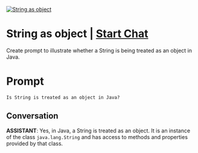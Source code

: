 
[![String as object](https://flow-prompt-covers.s3.us-west-1.amazonaws.com/icon/minimalist/mini_9.png)](https://gptcall.net/chat.html?data=%7B%22contact%22%3A%7B%22id%22%3A%22LcRZE91Eb7KZ9upNqcJB2%22%2C%22flow%22%3Atrue%7D%7D)
# String as object | [Start Chat](https://gptcall.net/chat.html?data=%7B%22contact%22%3A%7B%22id%22%3A%22LcRZE91Eb7KZ9upNqcJB2%22%2C%22flow%22%3Atrue%7D%7D)
Create prompt to illustrate whether a String is being treated as an object in Java.

# Prompt

```
Is String is treated as an object in Java?
```

## Conversation

**ASSISTANT**: Yes, in Java, a String is treated as an object. It is an instance of the class `java.lang.String` and has access to methods and properties provided by that class.


